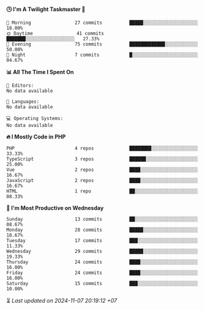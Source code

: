 <!--START_SECTION:readme-stats-->
**🕒 I'm A Twilight Taskmaster 🌆**

```text
🌅 Morning                27 commits          █████░░░░░░░░░░░░░░░░░░░░   18.00%
🌞 Daytime                41 commits          ███████░░░░░░░░░░░░░░░░░░   27.33%
🌆 Evening                75 commits          █████████████░░░░░░░░░░░░   50.00%
🌙 Night                  7 commits           █░░░░░░░░░░░░░░░░░░░░░░░░   04.67%
```

**📊 All The Time I Spent On**

```text
📝 Editors:
No data available

💬 Languages:
No data available

💻 Operating Systems:
No data available
```

**🔥 I Mostly Code in PHP**

```text
PHP                      4 repos             ████████░░░░░░░░░░░░░░░░░   33.33%
TypeScript               3 repos             ██████░░░░░░░░░░░░░░░░░░░   25.00%
Vue                      2 repos             ████░░░░░░░░░░░░░░░░░░░░░   16.67%
JavaScript               2 repos             ████░░░░░░░░░░░░░░░░░░░░░   16.67%
HTML                     1 repo              ██░░░░░░░░░░░░░░░░░░░░░░░   08.33%
```

**📅 I'm Most Productive on Wednesday**

```text
Sunday                   13 commits          ██░░░░░░░░░░░░░░░░░░░░░░░   08.67%
Monday                   28 commits          █████░░░░░░░░░░░░░░░░░░░░   18.67%
Tuesday                  17 commits          ███░░░░░░░░░░░░░░░░░░░░░░   11.33%
Wednesday                29 commits          █████░░░░░░░░░░░░░░░░░░░░   19.33%
Thursday                 24 commits          ████░░░░░░░░░░░░░░░░░░░░░   16.00%
Friday                   24 commits          ████░░░░░░░░░░░░░░░░░░░░░   16.00%
Saturday                 15 commits          ███░░░░░░░░░░░░░░░░░░░░░░   10.00%
```



⏳ *Last updated on 2024-11-07 20:19:12 +07*
<!--END_SECTION:readme-stats-->